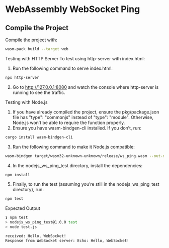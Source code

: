 # WebAssembly WebSocket Ping

## Compile the Project

Compile the project with:

```sh
wasm-pack build --target web
```

Testing with HTTP Server
To test using http-server with index.html:
1.	Run the following command to serve index.html:
```sh
npx http-server
```
2.	Go to http://127.0.0.1:8080 and watch the console where http-server is running to see the traffic.


Testing with Node.js
1.	If you have already compiled the project, ensure the pkg/package.json file has "type": "commonjs" instead of "type": "module". Otherwise, Node.js won’t be able to require the function properly.
2.	Ensure you have wasm-bindgen-cli installed. If you don’t, run:
```sh
cargo install wasm-bindgen-cli
```
3.	Run the following command to make it Node.js compatible:
```sh
wasm-bindgen target/wasm32-unknown-unknown/release/ws_ping.wasm --out-dir ./pkg --nodejs
```
4.	In the nodejs_ws_ping_test directory, install the dependencies:
```sh
npm install
```
5.	Finally, to run the test (assuming you’re still in the nodejs_ws_ping_test directory), run:
```sh
npm test
```
Expected Output
```sh
❯ npm test
> nodejs_ws_ping_test@1.0.0 test
> node test.js

received: Hello, WebSocket!
Response from WebSocket server: Echo: Hello, WebSocket!
```